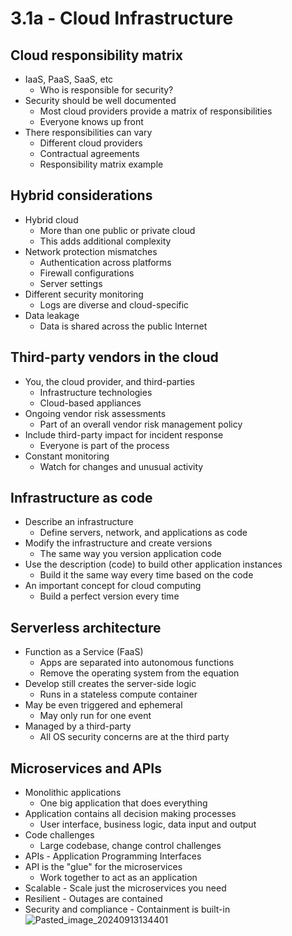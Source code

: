 # 3.1a - Cloud Infrastructure
## Cloud responsibility matrix
- IaaS, PaaS, SaaS, etc
	- Who is responsible for security?
- Security should be well documented
	- Most cloud providers provide a matrix of responsibilities
	- Everyone knows up front
- There responsibilities can vary
	- Different cloud providers
	- Contractual agreements
	- Responsibility matrix example
## Hybrid considerations
- Hybrid cloud
	- More than one public or private cloud
	- This adds additional complexity
- Network protection mismatches
	- Authentication across platforms
	- Firewall configurations
	- Server settings
- Different security monitoring
	- Logs are diverse and cloud-specific
- Data leakage
	- Data is shared across the public Internet
## Third-party vendors in the cloud
- You, the cloud provider, and third-parties
	- Infrastructure technologies
	- Cloud-based appliances
- Ongoing vendor risk assessments
	- Part of an overall vendor risk management policy
- Include third-party impact for incident response
	- Everyone is part of the process
- Constant monitoring
	- Watch for changes and unusual activity
## Infrastructure as code
- Describe an infrastructure
	- Define servers, network, and applications as code
- Modify the infrastructure and create versions
	- The same way you version application code
- Use the description (code) to build other application instances
	- Build it the same way every time based on the code
- An important concept for cloud computing
	- Build a perfect version every time
## Serverless architecture
- Function as a Service (FaaS)
	- Apps are separated into autonomous functions
	- Remove the operating system from the equation
- Develop still creates the server-side logic
	- Runs in a stateless compute container
- May be even triggered and ephemeral
	- May only run for one event
- Managed by a third-party
	- All OS security concerns are at the third party
## Microservices and APIs
- Monolithic applications
	- One big application that does everything
- Application contains all decision making processes
	- User interface, business logic, data input and output
- Code challenges
	- Large codebase, change control challenges
- APIs - Application Programming Interfaces
- API is the "glue" for the microservices
	- Work together to act as an application
- Scalable - Scale just the microservices you need
- Resilient - Outages are contained
- Security and compliance - Containment is built-in
![Pasted_image_20240913134401](//assets/Pasted_image_20240913134401.webp)
